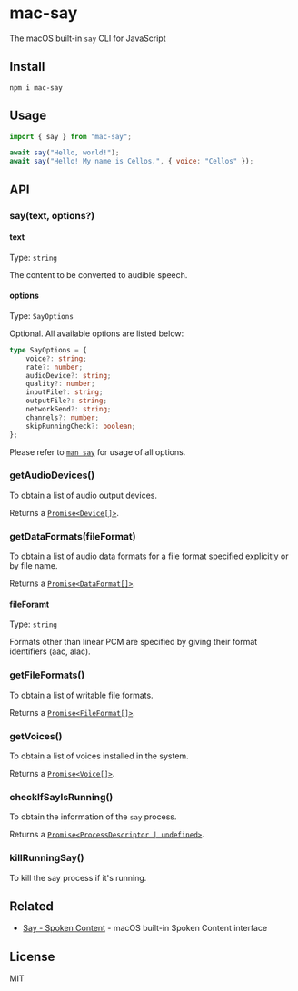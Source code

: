 # mac-say

The macOS built-in `say` CLI for JavaScript

## Install

```shell
npm i mac-say
```

## Usage

```javascript
import { say } from "mac-say";

await say("Hello, world!");
await say("Hello! My name is Cellos.", { voice: "Cellos" });
```

## API

### say(text, options?)

#### text

Type: `string`

The content to be converted to audible speech.

#### options

Type: `SayOptions`

Optional. All available options are listed below:

```typescript
type SayOptions = {
	voice?: string;
	rate?: number;
	audioDevice?: string;
	quality?: number;
	inputFile?: string;
	outputFile?: string;
	networkSend?: string;
	channels?: number;
	skipRunningCheck?: boolean;
};
```

Please refer to [`man say`](https://www.unix.com/man-page/osx/1/say/) for usage of all options.

### getAudioDevices()

To obtain a list of audio output devices.

Returns a [`Promise<Device[]>`][types].

### getDataFormats(fileFormat)

To obtain a list of audio data formats for a file format specified explicitly or by file name.

Returns a [`Promise<DataFormat[]>`][types].

#### fileForamt

Type: `string`

Formats other than linear PCM are specified by giving their format identifiers (aac, alac).

### getFileFormats()

To obtain a list of writable file formats.

Returns a [`Promise<FileFormat[]>`][types].

### getVoices()

To obtain a list of voices installed in the system.

Returns a [`Promise<Voice[]>`][types].

### checkIfSayIsRunning()

To obtain the information of the `say` process.

Returns a [`Promise<ProcessDescriptor | undefined>`](https://github.com/sindresorhus/ps-list/blob/46f7d16920ed12c2866ddacc5044df7f8f87b179/index.d.ts#L13-L38).

### killRunningSay()

To kill the say process if it's running.

## Related

- [Say - Spoken Content](https://raycast.com/litomore/say) - macOS built-in Spoken Content interface

## License

MIT

[types]: https://github.com/LitoMore/mac-say/blob/main/source/types.ts
